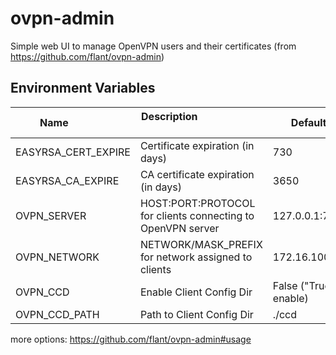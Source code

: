 # ovpn-admin
Simple web UI to manage OpenVPN users and their certificates (from https://github.com/flant/ovpn-admin) 

## Environment Variables
| Name                | Description                                                  | Default                  |
| ------------------- | ------------------------------------------------------------ | ------------------------ |
| EASYRSA_CERT_EXPIRE | Certificate expiration (in days)                             | 730                      |
| EASYRSA_CA_EXPIRE   | CA certificate expiration (in days)                          | 3650                     |
| OVPN_SERVER         | HOST:PORT:PROTOCOL for clients connecting to OpenVPN server  | 127.0.0.1:7777:tcp       |
| OVPN_NETWORK        | NETWORK/MASK_PREFIX for network assigned to clients          | 172.16.100.0/24          |
| OVPN_CCD            | Enable Client Config Dir                                     | False ("True" to enable) |
| OVPN_CCD_PATH       | Path to Client Config Dir                                    | ./ccd                    |

more options: https://github.com/flant/ovpn-admin#usage

